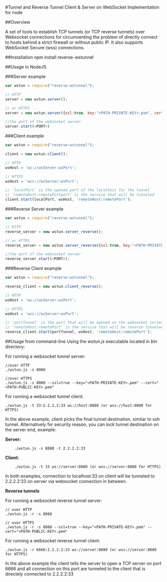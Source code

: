 #Tunnel and Reverse Tunnel Client & Server on WebSocket Implementation for node


##Overview

A set of tools to establish TCP tunnels (or TCP reverse tunnels) over Websocket connections for circumventing the problem of directly connect to hosts behind a strict firewall or without public IP. It also supports WebSocket Secure (wss) connections.

##Installation
npm install reverse-wstunnel



##Usage in NodeJS

###Server example
```JavaScript
var wstun = require("reverse-wstunnel");

// HTTP
server = new wstun.server();

// or HTTPS
server = new wstun.server({ssl:true, key:"<PATH-PRIVATE-KEY>.pem", cert:"<PATH-PUBLIC-KEY>.pem"});

//the port of the websocket server
server.start(<PORT>)
``` 
###Client example
```JavaScript
var wstun = require("reverse-wstunnel");

client = new wstun.client();

// HTTP
wsHost = 'ws://wsServer:wsPort';

// HTTPS
wsHost = 'wss://wsServer:wsPort';

// 'localPort' is the opened port of the localhost for the tunnel
// 'remoteHost:remotePortport' is the service that will be tunneled
client.start(localPort, wsHost, 'remoteHost:remotePort');
```

###Reverse Server example
```JavaScript
var wstun = require("reverse-wstunnel");

// HTTP
reverse_server = new wstun.server_reverse();

// or HTTPS
reverse_server = new wstun.server_reverse({ssl:true, key:"<PATH-PRIVATE-KEY>.pem", cert:"<PATH-PUBLIC-KEY>.pem"});

//the port of the websocket server
reverse_server.start(<PORT>);

``` 
###Reverse Client example
```JavaScript   
var wstun = require("reverse-wstunnel");

reverse_client = new wstun.client_reverse();

// HTTP
wsHost = 'ws://wsServer:wsPort';

// HTTPS
wsHost = 'wss://wsServer:wsPort';

// 'portTunnel' is the port that will be opened on the websocket server
// 'remoteHost:remotePort' is the service that will be reverse tunneled
reverse_client.start(portTunnel, wsHost, 'remoteHost:remotePort');
```



##Usage from command-line
Using the *wstun.js* executable located in *bin* directory:

For running a websocket tunnel server:  

    //over HTTP
    ./wstun.js -s 8080

    //over HTTPS
    ./wstun.js -s 8080 --ssl=true --key="<PATH-PRIVATE-KEY>.pem" --cert="<PATH-PUBLIC-KEY>.pem"

For running a websocket tunnel client: 

    ./wstun.js -t 33:2.2.2.2:33 ws://host:8080 (or wss://host:8080 for HTTPS)

In the above example, client picks the final tunnel destination, similar to ssh tunnel.  Alternatively for security reason, you can lock tunnel destination on the server end, example:

**Server:**
        
        ./wstun.js -s 8080 -t 2.2.2.2:33

**Client:**
        
        ./wstun.js -t 33 ws://server:8080 (or wss://server:8080 for HTTPS)

In both examples, connection to localhost:33 on client will be tunneled to 2.2.2.2:33 on server via websocket connection in between.


**Reverse tunnels**

For running a websocket reverse tunnel server:

    // over HTTP
    ./wstun.js -r -s 8080

    // over HTTPS
    ./wstun.js -r -s 8080 --ssl=true --key="<PATH-PRIVATE-KEY>.pem" --cert="<PATH-PUBLIC-KEY>.pem"

For running a websocket reverse tunnel client:

    ./wstun.js -r 6666:2.2.2.2:33 ws://server:8080 (or wss://server:8080 for HTTPS)

In the above example the client tells the server to open a TCP server on port 6666 and all connection on this port are tunneled to the client that is directely connected to 2.2.2.2:33
